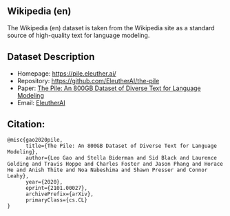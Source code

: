 ## Wikipedia (en) 
The Wikipedia (en) dataset is taken from the Wikipedia site as a standard source of high-quality text for language modeling.

## Dataset Description
- Homepage: https://pile.eleuther.ai/
- Repository: https://github.com/EleutherAI/the-pile
- Paper: [The Pile: An 800GB Dataset of Diverse Text for Language Modeling](https://arxiv.org/abs/2101.00027)
- Email: [EleutherAI](mailto:contact@eleuther.ai)

## Citation:
```
@misc{gao2020pile,
      title={The Pile: An 800GB Dataset of Diverse Text for Language Modeling},
      author={Leo Gao and Stella Biderman and Sid Black and Laurence Golding and Travis Hoppe and Charles Foster and Jason Phang and Horace He and Anish Thite and Noa Nabeshima and Shawn Presser and Connor Leahy},
      year={2020},
      eprint={2101.00027},
      archivePrefix={arXiv},
      primaryClass={cs.CL}
}
```
